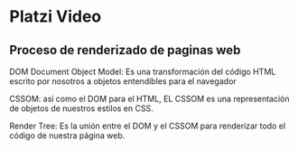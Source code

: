 # Platzi Video

## Proceso de renderizado de paginas web

DOM Document Object Model: Es una transformación del código HTML escrito por nosotros a objetos entendibles para el navegador

CSSOM: así como el DOM para el HTML, EL CSSOM es una representación de objetos de nuestros estilos en CSS.

Render Tree: Es la unión entre el DOM y el CSSOM para renderizar todo el código de nuestra página web.



